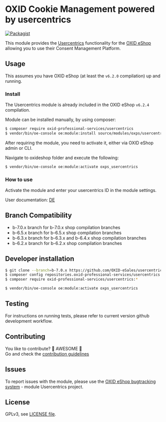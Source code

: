 # OXID Cookie Management powered by usercentrics

[![Packagist](https://img.shields.io/packagist/v/oxid-professional-services/usercentrics.svg)](https://packagist.org/packages/oxid-professional-services/usercentrics)

This module provides the [Usercentrics](https://usercentrics.com/de/preise/?partnerid=16967#business-paket) functionality for the [OXID eShop](https://www.oxid-esales.com/) allowing you to use their Consent Management Platform.

## Usage

This assumes you have OXID eShop (at least the `v6.2.0` compilation) up and running.

### Install

The Usercentrics module is already included in the OXID eShop `v6.2.4` compilation.

Module can be installed manually, by using composer:
```bash
$ composer require oxid-professional-services/usercentrics
$ vendor/bin/oe-console oe:module:install source/modules/oxps/usercentrics
```

After requiring the module, you need to activate it, either via OXID eShop admin or CLI.

Navigate to oxideshop folder and execute the following: 
```bash
$ vendor/bin/oe-console oe:module:activate oxps_usercentrics
```

### How to use

Activate the module and enter your usercentrics ID in the module settings.

User documentation: [DE](https://docs.oxid-esales.com/modules/usercentrics/de/latest/)

## Branch Compatibility

* b-7.0.x branch for b-7.0.x shop compilation branches
* b-6.5.x branch for b-6.5.x shop compilation branches
* b-6.3.x branch for b-6.3.x and b-6.4.x shop compilation branches
* b-6.2.x branch for b-6.2.x shop compilation branches

## Developer installation

```bash
$ git clone --branch=b-7.0.x https://github.com/OXID-eSales/usercentrics.git source/modules/oxps/usercentrics
$ composer config repositories.oxid-professional-services/usercentrics path ./source/modules/oxps/usercentrics
$ composer require oxid-professional-services/usercentrics:*

$ vendor/bin/oe-console oe:module:activate oxps_usercentrics
```

## Testing

For instructions on running tests, please refer to current version github development workflow.

## Contributing

You like to contribute? 🙌 AWESOME 🙌\
Go and check the [contribution guidelines](CONTRIBUTING.md)

## Issues

To report issues with the module, please use the [OXID eShop bugtracking system](https://bugs.oxid-esales.com/) - module Usercentrics project.

## License

GPLv3, see [LICENSE file](LICENSE).
